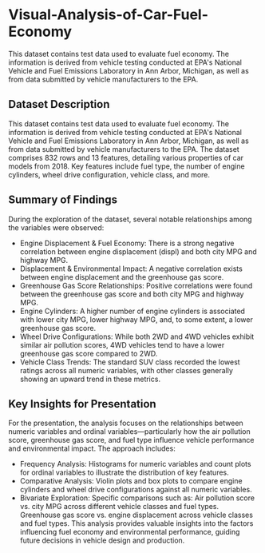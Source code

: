# Visual-Analysis-of-Car-Fuel-Economy
This dataset contains test data used to evaluate fuel economy. The information is derived from vehicle testing conducted at EPA's National Vehicle and Fuel Emissions Laboratory in Ann Arbor, Michigan, as well as from data submitted by vehicle manufacturers to the EPA. 
## Dataset Description
This dataset contains test data used to evaluate fuel economy. The information is derived from vehicle testing conducted at EPA's National Vehicle and Fuel Emissions Laboratory in Ann Arbor, Michigan, as well as from data submitted by vehicle manufacturers to the EPA. The dataset comprises 832 rows and 13 features, detailing various properties of car models from 2018. Key features include fuel type, the number of engine cylinders, wheel drive configuration, vehicle class, and more.

## Summary of Findings
During the exploration of the dataset, several notable relationships among the variables were observed:

- Engine Displacement & Fuel Economy:
There is a strong negative correlation between engine displacement (displ) and both city MPG and highway MPG.
- Displacement & Environmental Impact:
A negative correlation exists between engine displacement and the greenhouse gas score.
- Greenhouse Gas Score Relationships:
Positive correlations were found between the greenhouse gas score and both city MPG and highway MPG.
- Engine Cylinders:
A higher number of engine cylinders is associated with lower city MPG, lower highway MPG, and, to some extent, a lower greenhouse gas score.
- Wheel Drive Configurations:
While both 2WD and 4WD vehicles exhibit similar air pollution scores, 4WD vehicles tend to have a lower greenhouse gas score compared to 2WD.
- Vehicle Class Trends:
The standard SUV class recorded the lowest ratings across all numeric variables, with other classes generally showing an upward trend in these metrics.

## Key Insights for Presentation
For the presentation, the analysis focuses on the relationships between numeric variables and ordinal variables—particularly how the air pollution score, greenhouse gas score, and fuel type influence vehicle performance and environmental impact. The approach includes:

- Frequency Analysis:
Histograms for numeric variables and count plots for ordinal variables to illustrate the distribution of key features.
- Comparative Analysis:
Violin plots and box plots to compare engine cylinders and wheel drive configurations against all numeric variables.
- Bivariate Exploration:
Specific comparisons such as:
Air pollution score vs. city MPG across different vehicle classes and fuel types.
Greenhouse gas score vs. engine displacement across vehicle classes and fuel types.
This analysis provides valuable insights into the factors influencing fuel economy and environmental performance, guiding future decisions in vehicle design and production.

